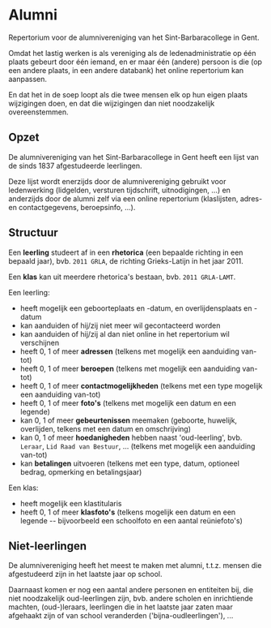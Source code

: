 # Alumni

Repertorium voor de alumnivereniging van het Sint-Barbaracollege in Gent. 

Omdat het lastig werken is als vereniging als de ledenadministratie op één plaats gebeurt door één iemand, en er maar één (andere) persoon is die (op een andere plaats, in een andere databank) het online repertorium kan aanpassen. 

En dat het in de soep loopt als die twee mensen elk op hun eigen plaats wijzigingen doen, en dat die wijzigingen dan niet noodzakelijk overeenstemmen.

## Opzet

De alumnivereniging van het Sint-Barbaracollege in Gent heeft een lijst van de sinds 1837 afgestudeerde leerlingen. 

Deze lijst wordt enerzijds door de alumnivereniging gebruikt voor ledenwerking (lidgelden, versturen tijdschrift, uitnodigingen, …) en anderzijds door de alumni zelf via een online repertorium (klaslijsten, adres- en contactgegevens, beroepsinfo, …).

## Structuur

Een **leerling** studeert af in een **rhetorica** (een bepaalde richting in een bepaald jaar), bvb. `2011 GRLA`, de richting Grieks-Latijn in het jaar 2011.

Een **klas** kan uit meerdere rhetorica's bestaan, bvb. `2011 GRLA-LAMT`.

Een leerling:
* heeft mogelijk een geboorteplaats en -datum, en overlijdensplaats en -datum
* kan aanduiden of hij/zij niet meer wil gecontacteerd worden
* kan aanduiden of hij/zij al dan niet online in het repertorium wil verschijnen
* heeft 0, 1 of meer **adressen** (telkens met mogelijk een aanduiding van-tot)
* heeft 0, 1 of meer **beroepen** (telkens met mogelijk een aanduiding van-tot)
* heeft 0, 1 of meer **contactmogelijkheden** (telkens met een type mogelijk een aanduiding van-tot)
* heeft 0, 1 of meer **foto's** (telkens met mogelijk een datum en een legende)
* kan 0, 1 of meer **gebeurtenissen** meemaken (geboorte, huwelijk, overlijden, telkens met een datum en omschrijving)
* kan 0, 1 of meer **hoedanigheden** hebben naast 'oud-leerling', bvb. `Leraar`, `Lid Raad van Bestuur`, ... (telkens met mogelijk een aanduiding van-tot)
* kan **betalingen** uitvoeren (telkens met een type, datum, optioneel bedrag, opmerking en betalingsjaar)

Een klas:
* heeft mogelijk een klastitularis
* heeft 0, 1 of meer **klasfoto's** (telkens mogelijk een datum en een legende -- bijvoorbeeld een schoolfoto en een aantal reüniefoto's)

## Niet-leerlingen

De alumnivereniging heeft het meest te maken met alumni, t.t.z. mensen die afgestudeerd zijn in het laatste jaar op school. 

Daarnaast komen er nog een aantal andere personen en entiteiten bij, die niet noodzakelijk oud-leerlingen zijn, bvb. andere scholen en inrichtiende machten, (oud-)leraars, leerlingen die in het laatste jaar zaten maar afgehaakt zijn of van school veranderden ('bijna-oudleerlingen'), ... 